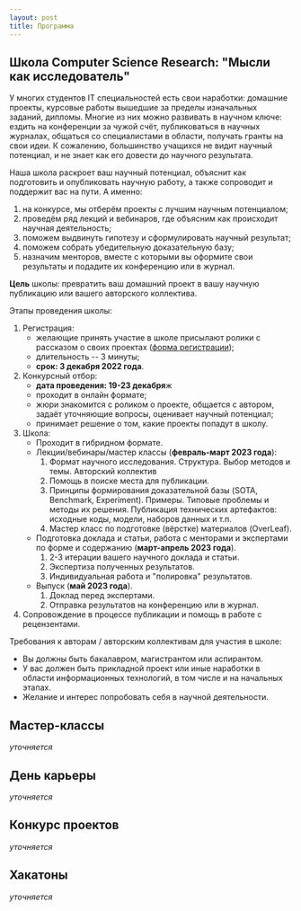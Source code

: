 ```yaml
---
layout: post
title: Программа
---
```


## Школа Computer Science Research: "Мысли как исследователь"

У многих студентов IT специальностей есть свои наработки: домашние проекты, курсовые работы вышедшие за пределы изначальных заданий, дипломы. Многие из них можно развивать в научном ключе: ездить на конференции за чужой счёт, публиковаться в научных журналах, общаться со специалистами в области, получать гранты на свои идеи. К сожалению, большинство учащихся не видит научный потенциал, и не знает как его довести до научного результата.

Наша школа раскроет ваш научный потенциал, объяснит как подготовить и опубликовать научную работу, а также сопроводит и поддержит вас на пути. А именно:

1. на конкурсе, мы отберём проекты с лучшим научным потенциалом;
2. проведём ряд лекций и вебинаров, где объясним как происходит научная деятельность;
3. поможем выдвинуть гипотезу и сформулировать научный результат;
4. поможем собрать убедительную доказательную базу;
5. назначим менторов, вместе с которыми вы оформите свои результаты и подадите их конференцию или в журнал.

**Цель** школы: превратить ваш домашний проект в вашу научную публикацию или вашего авторского коллектива.

Этапы проведения школы:

1. Регистрация:
    - желающие принять участие в школе присылают ролики с рассказом о своих проектах ([форма регистрации](https://forms.yandex.com/u/636c4b71c769f114ee100684/));
    - длительность -- 3 минуты;
    - **срок: 3 декабря 2022 года**.
2. Конкурсный отбор:
    - **дата проведения: 19-23 декабря**ж
    - проходит в онлайн формате;
    - жюри знакомится с роликом о проекте, общается с автором, задаёт уточняющие вопросы, оценивает научный потенциал;
    - принимает решение о том, какие проекты попадут в школу.
3. Школа:
    - Проходит в гибридном формате.
    - Лекции/вебинары/мастер классы (**февраль-март 2023 года**):
        1. Формат научного исследования. Структура. Выбор методов и темы. Авторский коллектив
        2. Помощь в поиске места для публикации.
        3. Принципы формирования доказательной базы (SOTA, Benchmark, Experiment). Примеры. Типовые проблемы и методы их решения. Публикация технических артефактов: исходные коды, модели, наборов данных и т.п.
        4. Мастер класс по подготовке (вёрстке) материалов (OverLeaf).
    - Подготовка доклада и статьи, работа с менторами и экспертами по форме и содержанию (**март-апрель 2023 года**).
        1. 2-3 итерации вашего научного доклада и статьи.
        2. Экспертиза полученных результатов.
        3. Индивидуальная работа и "полировка" результатов.
    - Выпуск (**май 2023 года**). 
        1. Доклад перед экспертами.
        2. Отправка результатов на конференцию или в журнал.
4. Сопровождение в процессе публикации и помощь в работе с рецензентами. 

Требования к авторам / авторским коллективам для участия в школе:

- Вы должны быть бакалавром, магистрантом или аспирантом.
- У вас должен быть прикладной проект или иные наработки в области информационных технологий, в том числе и на начальных этапах.
- Желание и интерес попробовать себя в научной деятельности.

## Мастер-классы

*уточняется*

## День карьеры

*уточняется*

## Конкурс проектов

*уточняется*

## Хакатоны

*уточняется*
